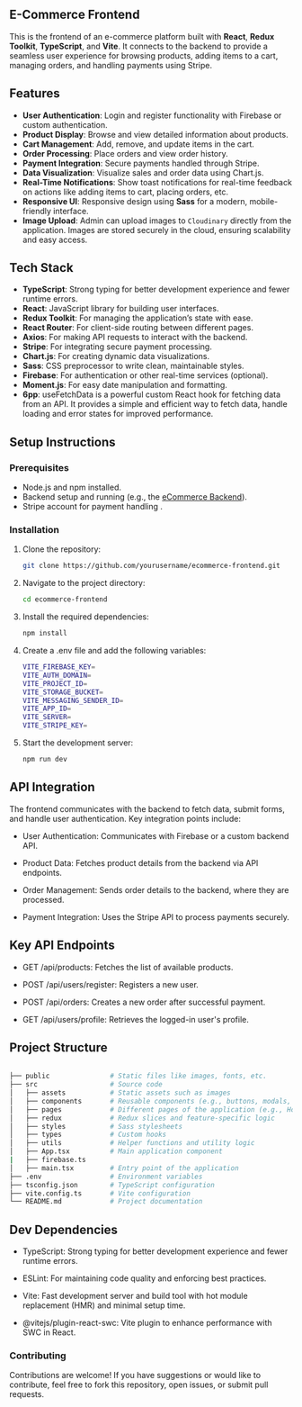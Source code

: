## E-Commerce Frontend

This is the frontend of an e-commerce platform built with **React**, **Redux Toolkit**, **TypeScript**, and **Vite**. It connects to the backend to provide a seamless user experience for browsing products, adding items to a cart, managing orders, and handling payments using Stripe.

## Features

- **User Authentication**: Login and register functionality with Firebase or custom authentication.
- **Product Display**: Browse and view detailed information about products.
- **Cart Management**: Add, remove, and update items in the cart.
- **Order Processing**: Place orders and view order history.
- **Payment Integration**: Secure payments handled through Stripe.
- **Data Visualization**: Visualize sales and order data using Chart.js.
- **Real-Time Notifications**: Show toast notifications for real-time feedback on actions like adding items to cart, placing orders, etc.
- **Responsive UI**: Responsive design using **Sass** for a modern, mobile-friendly interface.
- **Image Upload**: Admin can upload images to `Cloudinary` directly from the application. Images are stored securely in the cloud, ensuring scalability and easy access.

## Tech Stack

- **TypeScript**: Strong typing for better development experience and fewer runtime errors.
- **React**: JavaScript library for building user interfaces.
- **Redux Toolkit**: For managing the application’s state with ease.
- **React Router**: For client-side routing between different pages.
- **Axios**: For making API requests to interact with the backend.
- **Stripe**: For integrating secure payment processing.
- **Chart.js**: For creating dynamic data visualizations.
- **Sass**: CSS preprocessor to write clean, maintainable styles.
- **Firebase**: For authentication or other real-time services (optional).
- **Moment.js**: For easy date manipulation and formatting.
- **6pp**: useFetchData is a powerful custom React hook for fetching data from an API. It provides a simple and efficient way to fetch data, handle loading and error states for improved performance.

## Setup Instructions

### Prerequisites

- Node.js and npm installed.
- Backend setup and running (e.g., the [eCommerce Backend](#)).
- Stripe account for payment handling .

### Installation

1. Clone the repository:
   ```bash
   git clone https://github.com/yourusername/ecommerce-frontend.git
   ```

2. Navigate to the project directory:
     ```bash
    cd ecommerce-frontend
   ```
3. Install the required dependencies:
    ```bash
    npm install
    ```

4. Create a .env file and add the following variables:
    ```bash
   VITE_FIREBASE_KEY= 
   VITE_AUTH_DOMAIN= 
   VITE_PROJECT_ID=
   VITE_STORAGE_BUCKET= 
   VITE_MESSAGING_SENDER_ID= 
   VITE_APP_ID= 
   VITE_SERVER= 
   VITE_STRIPE_KEY=
    ```

5. Start the development server:
    ```bash
    npm run dev
     ```   

## API Integration
The frontend communicates with the backend to fetch data, submit forms, and handle user authentication. Key integration points include:

- User Authentication: Communicates with Firebase or a custom backend API.

- Product Data: Fetches product details from the backend via API endpoints.

- Order Management: Sends order details to the backend, where they are processed.

- Payment Integration: Uses the Stripe API to process payments securely.

## Key API Endpoints

- GET /api/products: Fetches the list of available products.

- POST /api/users/register: Registers a new user.

- POST /api/orders: Creates a new order after successful payment.

- GET /api/users/profile: Retrieves the logged-in user's profile.

## Project Structure
```bash

├── public               # Static files like images, fonts, etc.
├── src                  # Source code
│   ├── assets           # Static assets such as images
│   ├── components       # Reusable components (e.g., buttons, modals, forms)
│   ├── pages            # Different pages of the application (e.g., Home, Cart, Product Details)
│   ├── redux            # Redux slices and feature-specific logic
│   ├── styles           # Sass stylesheets
│   ├── types            # Custom hooks
│   ├── utils            # Helper functions and utility logic
│   ├── App.tsx          # Main application component
|   ├── firebase.ts       
│   ├── main.tsx         # Entry point of the application
├── .env                 # Environment variables
├── tsconfig.json        # TypeScript configuration
├── vite.config.ts       # Vite configuration
└── README.md            # Project documentation

```

## Dev Dependencies

- TypeScript: Strong typing for better development experience and fewer runtime errors.

- ESLint: For maintaining code quality and enforcing best practices.

- Vite: Fast development server and build tool with hot module replacement (HMR) and minimal setup time.

- @vitejs/plugin-react-swc: Vite plugin to enhance performance with SWC in React.

### Contributing

Contributions are welcome! If you have suggestions or would like to contribute, feel free to fork this repository, open issues, or submit pull requests.

